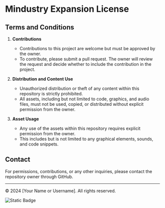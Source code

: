 # Mindustry Expansion License

## Terms and Conditions

1. **Contributions**
   - Contributions to this project are welcome but must be approved by the owner. 
   - To contribute, please submit a pull request. The owner will review the request and decide whether to include the contribution in the project.

2. **Distribution and Content Use**
   - Unauthorized distribution or theft of any content within this repository is strictly prohibited.
   - All assets, including but not limited to code, graphics, and audio files, must not be used, copied, or distributed without explicit permission from the owner.

3. **Asset Usage**
   - Any use of the assets within this repository requires explicit permission from the owner.
   - This includes but is not limited to any graphical elements, sounds, and code snippets.

## Contact
For permissions, contributions, or any other inquiries, please contact the repository owner through GitHub.

---

© 2024 [Your Name or Username]. All rights reserved.

<img alt="Static Badge" src="https://img.shields.io/badge/ALL-RELEASES-brightgreen?link=https%3A%2F%2Fwww.google.com%2Fsearch%3Fq%3Dalign%2Bcenter%2Bgithub%2Breadme%26oq%3Da%26gs_lcrp%3DEgZjaHJvbWUqEAgBEEUYExgnGDsYgAQYigUyBggAEEUYPDIQCAEQRRgTGCcYOxiABBiKBTIGCAIQRRg7MgYIAxBFGDsyBggEEEUYPDIGCAUQRRg8MgYIBhBFGDwyBggHEAUYQNIBCDY3OTJqMGo3qAIAsAIA%26sourceid%3Dchrome%26ie%3DUTF-8">


